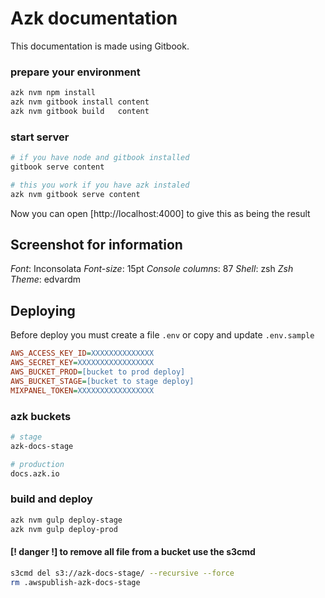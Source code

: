 # Azk documentation

This documentation is made using Gitbook.

### prepare your environment

```sh
azk nvm npm install
azk nvm gitbook install content
azk nvm gitbook build   content
```

### start server

```sh
# if you have node and gitbook installed
gitbook serve content

# this you work if you have azk instaled
azk nvm gitbook serve content
```

Now you can open [http://localhost:4000] to give this as being the result

## Screenshot for information

_Font_: Inconsolata
_Font-size_: 15pt
_Console columns_: 87
_Shell_: zsh
_Zsh Theme_: edvardm

## Deploying

Before deploy you must create a file `.env` or copy and update `.env.sample`

```ini
AWS_ACCESS_KEY_ID=XXXXXXXXXXXXXX
AWS_SECRET_KEY=XXXXXXXXXXXXXXXXX
AWS_BUCKET_PROD=[bucket to prod deploy]
AWS_BUCKET_STAGE=[bucket to stage deploy]
MIXPANEL_TOKEN=XXXXXXXXXXXXXXXXX
```

### azk buckets

```sh
# stage
azk-docs-stage

# production
docs.azk.io
```

### build and deploy

```sh
azk nvm gulp deploy-stage
azk nvm gulp deploy-prod
```

#### [! danger !] to remove all file from a bucket use the s3cmd

```sh
s3cmd del s3://azk-docs-stage/ --recursive --force
rm .awspublish-azk-docs-stage
```
